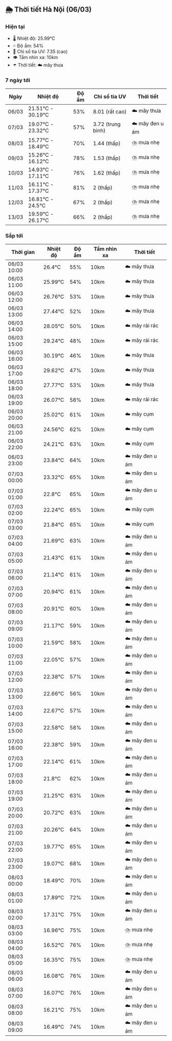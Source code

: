 ## 🌦️ Thời tiết Hà Nội (06/03)

### Hiện tại

- 🌡️ Nhiệt độ: 25.99℃
- 💦 Độ ẩm: 54%
- 🌟 Chỉ số tia UV: 7.35 (cao)
- 👁️ Tầm nhìn xa: 10km
- ☂️ Thời tiết: ☁️ mây thưa

### 7 ngày tới

| Ngày | Nhiệt độ | Độ ẩm | Chỉ số tia UV | Thời tiết |
| --- | --- | --- | --- | --- |
| 06/03 | 21.51℃ - 30.19℃ | 53% | 8.01 (rất cao) | ☁️ mây thưa |
| 07/03 | 19.07℃ - 23.32℃ | 57% | 3.72 (trung bình) | ☁️ mây đen u ám |
| 08/03 | 15.77℃ - 18.49℃ | 70% | 1.44 (thấp) | ⛈️ mưa nhẹ |
| 09/03 | 15.26℃ - 16.12℃ | 78% | 1.53 (thấp) | ⛈️ mưa nhẹ |
| 10/03 | 14.93℃ - 17.11℃ | 76% | 1.62 (thấp) | ⛈️ mưa nhẹ |
| 11/03 | 16.11℃ - 17.37℃ | 81% | 2 (thấp) | ⛈️ mưa nhẹ |
| 12/03 | 16.81℃ - 24.5℃ | 67% | 2 (thấp) | ⛈️ mưa nhẹ |
| 13/03 | 19.59℃ - 26.17℃ | 66% | 2 (thấp) | ⛈️ mưa nhẹ |

### Sắp tới

| Thời gian | Nhiệt độ | Độ ẩm | Tầm nhìn xa | Thời tiết |
| --- | --- | --- | --- | --- |
| 06/03 10:00 | 26.4℃ | 55% | 10km | ☁️ mây thưa |
| 06/03 11:00 | 25.99℃ | 54% | 10km | ☁️ mây thưa |
| 06/03 12:00 | 26.76℃ | 53% | 10km | ☁️ mây thưa |
| 06/03 13:00 | 27.44℃ | 52% | 10km | ☁️ mây thưa |
| 06/03 14:00 | 28.05℃ | 50% | 10km | ☁️ mây rải rác |
| 06/03 15:00 | 29.24℃ | 48% | 10km | ☁️ mây rải rác |
| 06/03 16:00 | 30.19℃ | 46% | 10km | ☁️ mây thưa |
| 06/03 17:00 | 29.62℃ | 47% | 10km | ☁️ mây thưa |
| 06/03 18:00 | 27.77℃ | 53% | 10km | ☁️ mây thưa |
| 06/03 19:00 | 26.07℃ | 58% | 10km | ☁️ mây rải rác |
| 06/03 20:00 | 25.02℃ | 61% | 10km | ☁️ mây cụm |
| 06/03 21:00 | 24.56℃ | 62% | 10km | ☁️ mây cụm |
| 06/03 22:00 | 24.21℃ | 63% | 10km | ☁️ mây cụm |
| 06/03 23:00 | 23.84℃ | 64% | 10km | ☁️ mây đen u ám |
| 07/03 00:00 | 23.32℃ | 65% | 10km | ☁️ mây đen u ám |
| 07/03 01:00 | 22.8℃ | 65% | 10km | ☁️ mây đen u ám |
| 07/03 02:00 | 22.24℃ | 65% | 10km | ☁️ mây cụm |
| 07/03 03:00 | 21.84℃ | 65% | 10km | ☁️ mây cụm |
| 07/03 04:00 | 21.69℃ | 63% | 10km | ☁️ mây đen u ám |
| 07/03 05:00 | 21.43℃ | 61% | 10km | ☁️ mây đen u ám |
| 07/03 06:00 | 21.14℃ | 61% | 10km | ☁️ mây đen u ám |
| 07/03 07:00 | 20.94℃ | 61% | 10km | ☁️ mây đen u ám |
| 07/03 08:00 | 20.91℃ | 60% | 10km | ☁️ mây đen u ám |
| 07/03 09:00 | 21.17℃ | 59% | 10km | ☁️ mây đen u ám |
| 07/03 10:00 | 21.59℃ | 58% | 10km | ☁️ mây đen u ám |
| 07/03 11:00 | 22.05℃ | 57% | 10km | ☁️ mây đen u ám |
| 07/03 12:00 | 22.38℃ | 57% | 10km | ☁️ mây đen u ám |
| 07/03 13:00 | 22.66℃ | 56% | 10km | ☁️ mây đen u ám |
| 07/03 14:00 | 22.67℃ | 57% | 10km | ☁️ mây đen u ám |
| 07/03 15:00 | 22.58℃ | 58% | 10km | ☁️ mây đen u ám |
| 07/03 16:00 | 22.38℃ | 59% | 10km | ☁️ mây đen u ám |
| 07/03 17:00 | 22.14℃ | 61% | 10km | ☁️ mây đen u ám |
| 07/03 18:00 | 21.8℃ | 62% | 10km | ☁️ mây đen u ám |
| 07/03 19:00 | 21.25℃ | 63% | 10km | ☁️ mây đen u ám |
| 07/03 20:00 | 20.72℃ | 63% | 10km | ☁️ mây đen u ám |
| 07/03 21:00 | 20.26℃ | 64% | 10km | ☁️ mây đen u ám |
| 07/03 22:00 | 19.77℃ | 65% | 10km | ☁️ mây đen u ám |
| 07/03 23:00 | 19.07℃ | 68% | 10km | ☁️ mây đen u ám |
| 08/03 00:00 | 18.49℃ | 70% | 10km | ☁️ mây đen u ám |
| 08/03 01:00 | 17.89℃ | 72% | 10km | ☁️ mây đen u ám |
| 08/03 02:00 | 17.31℃ | 75% | 10km | ☁️ mây đen u ám |
| 08/03 03:00 | 16.96℃ | 75% | 10km | ⛈️ mưa nhẹ |
| 08/03 04:00 | 16.52℃ | 76% | 10km | ⛈️ mưa nhẹ |
| 08/03 05:00 | 16.35℃ | 75% | 10km | ⛈️ mưa nhẹ |
| 08/03 06:00 | 16.08℃ | 76% | 10km | ☁️ mây đen u ám |
| 08/03 07:00 | 16.07℃ | 76% | 10km | ☁️ mây đen u ám |
| 08/03 08:00 | 16.21℃ | 75% | 10km | ☁️ mây đen u ám |
| 08/03 09:00 | 16.49℃ | 74% | 10km | ☁️ mây đen u ám |

